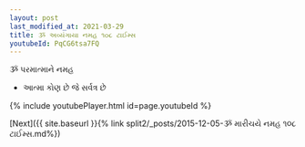 ```yaml
---
layout: post
last_modified_at: 2021-03-29
title: ૐ અવ્યંગાયા નમહ ૧૦૮ ટાઈમ્સ
youtubeId: PqCG6tsa7FQ
---
```

 
 
 ૐ પરમાત્માને નમહ  
 
 -  આત્મા કોણ છે જે સર્વત્ર છે 
 
  
 
  
 
 
 
 
 
 


{% include youtubePlayer.html id=page.youtubeId %}
 
[Next]({{ site.baseurl }}{% link  split2/_posts/2015-12-05-ૐ મારીચયે નમહ ૧૦૮ ટાઈમ્સ.md%})
 
